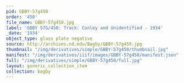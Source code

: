 ```yaml
---
pid: GBBY-57g450
order: '450'
file_name: GBBY-57g450.jpg
label: 'GBBY 57G/450: Track: Conley and Unidentified - 1934'
_date: '1934'
object_type: glass plate negative
source: http://archives.nd.edu/Bagby/GBBY-57g450.jpg
thumbnail: "/img/derivatives/simple/GBBY-57g450/thumbnail.jpg"
manifest: "/img/derivatives/iiif/images/GBBY-57g450/manifest.json"
full: "/img/derivatives/simple/GBBY-57g450/full.jpg"
layout: generic_collection_item
collection: bagby
---
```

